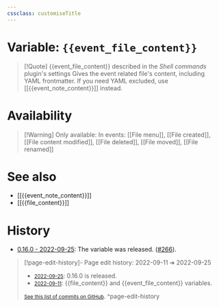 ```yaml
---
cssclass: customiseTitle
---
```

# Variable: `{{event_file_content}}`
> [!Quote] {{event_file_content}} described in the *Shell commands* plugin's settings
> Gives the event related file's content, including YAML frontmatter. If you need YAML excluded, use [[{{event_note_content}}]] instead.

# Availability
> [!Warning] Only available:
> In events: [[File menu]], [[File created]], [[File content modified]], [[File deleted]], [[File moved]], [[File renamed]]

# See also
- [[{{event_note_content}}]]
- [[{{file_content}}]]

# History
- [0.16.0 - 2022-09-25](https://github.com/Taitava/obsidian-shellcommands/blob/main/CHANGELOG.md#0160---2022-09-25): The variable was released. ([#266](https://github.com/Taitava/obsidian-shellcommands/issues/266)).

> [!page-edit-history]- Page edit history: 2022-09-11 &#10132; 2022-09-25
> - [<small>2022-09-25</small>](https://github.com/Taitava/obsidian-shellcommands-documentation/commit/e1a6b6b5d9d7153a45d308923056a67a8737a2e6): 0.16.0 is released.
> - [<small>2022-09-11</small>](https://github.com/Taitava/obsidian-shellcommands-documentation/commit/790d38b8cb8f9299abd93e2b6e3f39e114e46294): {{file_content}} and {{event_file_content}} variables.
> 
> [<small>See this list of commits on GitHub</small>](https://github.com/Taitava/obsidian-shellcommands-documentation/commits/main/Variables/%7B%7Bevent_file_content%7D%7D.md).
> ^page-edit-history